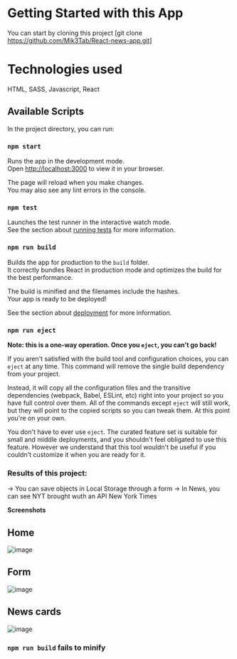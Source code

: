 # Getting Started with this App
You can start by cloning this project [git clone https://github.com/Mik3Tab/React-news-app.git]

# Technologies used
HTML, SASS, Javascript, React

## Available Scripts
In the project directory, you can run:

### `npm start`

Runs the app in the development mode.\
Open [http://localhost:3000](http://localhost:3000) to view it in your browser.

The page will reload when you make changes.\
You may also see any lint errors in the console.

### `npm test`

Launches the test runner in the interactive watch mode.\
See the section about [running tests](https://facebook.github.io/create-react-app/docs/running-tests) for more information.

### `npm run build`

Builds the app for production to the `build` folder.\
It correctly bundles React in production mode and optimizes the build for the best performance.

The build is minified and the filenames include the hashes.\
Your app is ready to be deployed!

See the section about [deployment](https://facebook.github.io/create-react-app/docs/deployment) for more information.

### `npm run eject`

**Note: this is a one-way operation. Once you `eject`, you can't go back!**

If you aren't satisfied with the build tool and configuration choices, you can `eject` at any time. This command will remove the single build dependency from your project.

Instead, it will copy all the configuration files and the transitive dependencies (webpack, Babel, ESLint, etc) right into your project so you have full control over them. All of the commands except `eject` will still work, but they will point to the copied scripts so you can tweak them. At this point you're on your own.

You don't have to ever use `eject`. The curated feature set is suitable for small and middle deployments, and you shouldn't feel obligated to use this feature. However we understand that this tool wouldn't be useful if you couldn't customize it when you are ready for it.

### Results of this project:

-> You can save objects in Local Storage through a form
-> In News, you can see NYT brought wuth an API New York Times

__Screenshots__

## Home
![image](https://user-images.githubusercontent.com/93273286/155093631-af2b6d4c-149b-4c0f-940d-f31ec6e56575.png)

## Form
![image](https://user-images.githubusercontent.com/93273286/155093741-f49a8fff-c9ab-4d9c-9292-d8d44ef48640.png)

## News cards
![image](https://user-images.githubusercontent.com/93273286/155094086-63769fb8-5317-4f2d-9e6b-52c69066fec3.png)


### `npm run build` fails to minify

